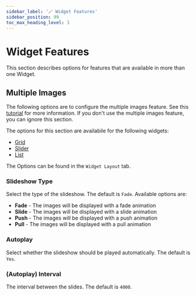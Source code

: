 ```yaml
---
sidebar_label: '🪄 Widget Features'
sidebar_position: 99
toc_max_heading_level: 3
---
```


# Widget Features 

This section describes options for features that are available in more than one Widget.

## Multiple Images

The following options are to configure the multiple images feature. See
this [tutorial](/widgetsbox/tutorials/multiple-images) for more information.
If you don't use the multiple images feature, you can ignore this section.

The options for this section are availabile for the following widgets:
- [Grid](/widgetsbox/configuration/widget_layout/grid)
- [Slider](/widgetsbox/configuration/widget_layout/slider)
- [List](/widgetsbox/configuration/widget_layout/list)

The Options can be found in the ``Widget Layout`` tab.

### Slideshow Type

Select the type of the slideshow. The default is ``Fade``. Available options are:

- **Fade** - The images will be displayed with a fade animation
- **Slide** - The images will be displayed with a slide animation
- **Push** - The images will be displayed with a push animation
- **Pull** - The images will be displayed with a pull animation

### Autoplay

Select whether the slideshow should be played automatically. The default is ``Yes``.

### (Autoplay) Interval

The interval between the slides. The default is ``4000``.